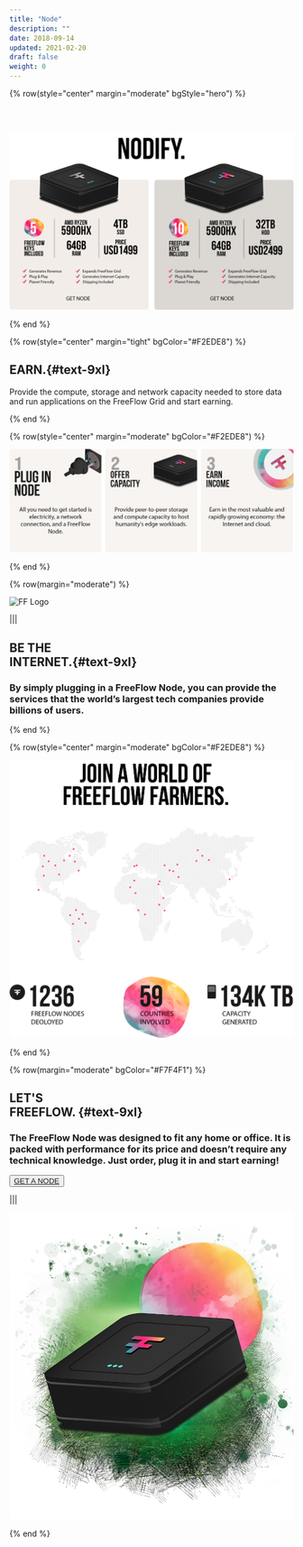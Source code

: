 ```yaml
---
title: "Node"
description: ""
date: 2018-09-14
updated: 2021-02-20
draft: false
weight: 0
---
```


<!-- section 1 (header) -->

{% row(style="center" margin="moderate" bgStyle="hero") %}

<br>
<br>

![FF Logo](node1.png#fill) 

{% end %}

{% row(style="center" margin="tight" bgColor="#F2EDE8") %}

## EARN.{#text-9xl}

Provide the compute, storage and network capacity needed to store data and run applications on the FreeFlow Grid and start earning.

{% end %}

{% row(style="center" margin="moderate" bgColor="#F2EDE8") %}

![FF Logo](node2.png#fill) 

{% end %}

{% row(margin="moderate") %}

![FF Logo](node3.png#fill) 

|||

## BE THE <br> INTERNET.{#text-9xl}

### By simply plugging in a FreeFlow Node, you can provide the services that the world’s largest tech companies provide billions of users.

{% end %}

{% row(style="center" margin="moderate" bgColor="#F2EDE8") %}

![FF Logo](node4.png#fill) 

{% end %}

{% row(margin="moderate" bgColor="#F7F4F1") %}

## LET'S <br> FREEFLOW. {#text-9xl}

### The FreeFlow Node was designed to fit any home or office. It is packed with performance for its price and doesn’t require any technical knowledge. Just order, plug it in and start earning!

<button>[GET A NODE]("/")</button>

|||

![FF Logo](node5.png#fill) 

{% end %}